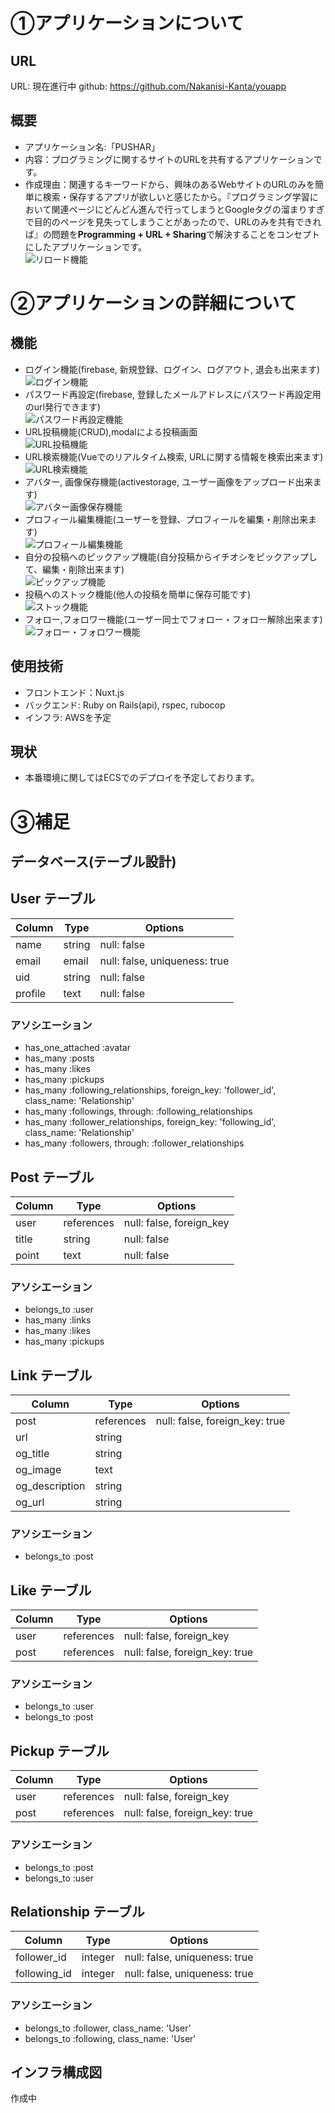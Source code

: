 # ①アプリケーションについて
## URL
URL:  現在進行中
github: https://github.com/Nakanisi-Kanta/youapp
## 概要
- アプリケーション名:「PUSHAR」
- 内容：プログラミングに関するサイトのURLを共有するアプリケーションです。
- 作成理由：関連するキーワードから、興味のあるWebサイトのURLのみを簡単に検索・保存するアプリが欲しいと感じたから。『プログラミング学習において関連ページにどんどん進んで行ってしまうとGoogleタグの溜まりすぎで目的のページを見失ってしまうことがあったので、URLのみを共有できれば』の問題を**Programming + URL + Sharing**で解決することをコンセプトにしたアプリケーションです。<br>
![リロード機能](https://user-images.githubusercontent.com/35006561/91413161-aed96a80-e885-11ea-89a8-dcf338d116b3.gif)



# ②アプリケーションの詳細について
## 機能
- ログイン機能(firebase, 新規登録、ログイン、ログアウト, 退会も出来ます)<br>
![ログイン機能](https://user-images.githubusercontent.com/35006561/91411057-c6632400-e882-11ea-93ea-cf61bf4993c6.gif)
- パスワード再設定(firebase, 登録したメールアドレスにパスワード再設定用のurl発行できます)<br>
![パスワード再設定機能](https://user-images.githubusercontent.com/35006561/91411711-ad0ea780-e883-11ea-88df-48a7ebd976c0.gif)
- URL投稿機能(CRUD),modalによる投稿画面<br>
![URL投稿機能](https://user-images.githubusercontent.com/35006561/91411711-ad0ea780-e883-11ea-88df-48a7ebd976c0.gif)
- URL検索機能(Vueでのリアルタイム検索, URLに関する情報を検索出来ます)<br>
![URL検索機能](https://user-images.githubusercontent.com/35006561/91411711-ad0ea780-e883-11ea-88df-48a7ebd976c0.gif)
- アバター, 画像保存機能(activestorage, ユーザー画像をアップロード出来ます)<br>
![アバター画像保存機能](https://user-images.githubusercontent.com/35006561/91411711-ad0ea780-e883-11ea-88df-48a7ebd976c0.gif)
- プロフィール編集機能(ユーザーを登録、プロフィールを編集・削除出来ます)<br>
![プロフィール編集機能](https://user-images.githubusercontent.com/35006561/91411711-ad0ea780-e883-11ea-88df-48a7ebd976c0.gif)
- 自分の投稿へのピックアップ機能(自分投稿からイチオシをピックアップして、編集・削除出来ます)<br>
![ピックアップ機能](https://user-images.githubusercontent.com/35006561/91411711-ad0ea780-e883-11ea-88df-48a7ebd976c0.gif)
- 投稿へのストック機能(他人の投稿を簡単に保存可能です)<br>
![ストック機能](https://user-images.githubusercontent.com/35006561/91411711-ad0ea780-e883-11ea-88df-48a7ebd976c0.gif)
- フォロー,フォロワー機能(ユーザー同士でフォロー・フォロー解除出来ます)<br>
![フォロー・フォロワー機能](https://user-images.githubusercontent.com/35006561/91411711-ad0ea780-e883-11ea-88df-48a7ebd976c0.gif)

## 使用技術
- フロントエンド：Nuxt.js
- バックエンド: Ruby on Rails(api), rspec, rubocop
- インフラ: AWSを予定

## 現状
- 本番環境に関してはECSでのデプロイを予定しております。

# ③補足
## データベース(テーブル設計)
## User テーブル

| Column           | Type   | Options                       |
| ---------------- | ------ | ----------------------------- |
| name             | string | null: false                   |
| email            | email  | null: false, uniqueness: true |
| uid              | string | null: false                   |
| profile          | text   | null: false                   |


### アソシエーション

- has_one_attached :avatar
- has_many :posts
- has_many :likes
- has_many :pickups
- has_many :following_relationships, foreign_key: 'follower_id', class_name: 'Relationship'
- has_many :followings, through: :following_relationships
- has_many :follower_relationships, foreign_key: 'following_id', class_name: 'Relationship'
- has_many :followers, through: :follower_relationships

## Post テーブル

| Column         | Type       | Options                  |
| -------------- | ---------- | ------------------------ |
| user           | references | null: false, foreign_key |
| title          | string     | null: false              |
| point          | text       | null: false              |

### アソシエーション

- belongs_to :user
- has_many :links
- has_many :likes
- has_many :pickups

## Link テーブル

| Column        | Type       | Options                        |
| ------------- | ---------- | ------------------------------ |
| post          | references | null: false, foreign_key: true |
| url           | string     |                                |
| og_title      | string     |                                |
| og_image      | text       |                                |
| og_description| string     |                                |
| og_url        | string     |                                |

### アソシエーション

- belongs_to :post


## Like テーブル

| Column        | Type       | Options                        |
| ------------- | ---------- | ------------------------------ |
| user          | references | null: false, foreign_key       |
| post          | references | null: false, foreign_key: true | 

### アソシエーション

- belongs_to :user
- belongs_to :post


## Pickup テーブル

| Column        | Type       | Options                        |
| ------------- | ---------- | -----------------------------  |
| user          | references | null: false, foreign_key       |
| post          | references | null: false, foreign_key: true | 

### アソシエーション

- belongs_to :post
- belongs_to :user

## Relationship テーブル

| Column        | Type       | Options                        |
| ------------- | ---------- | -----------------------------  |
| follower_id   | integer    | null: false, uniqueness: true  |
| following_id  | integer    | null: false, uniqueness: true  |

### アソシエーション

- belongs_to :follower, class_name: 'User'
- belongs_to :following, class_name: 'User'

## インフラ構成図
作成中
